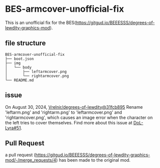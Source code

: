 # BES-armcover-unofficial-fix
This is an unofficial fix for the BES(https://gitgud.io/BEEESSS/degrees-of-lewdity-graphics-mod). 

## file structure
```plaintext
BES-armcover-unofficial-fix
├── boot.json
├── img
│   └── body
│       ├── leftarmcover.png
│       └── rightarmcover.png
└── README.md
```

## issue
On August 30, 2024, [Vrelnir/degrees-of-lewdity@31fcb895](https://gitgud.io/Vrelnir/degrees-of-lewdity/-/commit/31fcb895af6edc41af6f0832d5a840abf1cf473a) Rename 'leftarm.png' and 'rightarm.png' to 'leftarmcover.png' and 'rightarmcover.png', which causes an image error when the character on the left tries to cover themselves. Find more about this issue at [DoL-Lyra#51](https://github.com/DoL-Lyra/Lyra/issues/51).

## Pull Request
a pull request (https://gitgud.io/BEEESSS/degrees-of-lewdity-graphics-mod/-/merge_requests/4) has been made to the original mod.